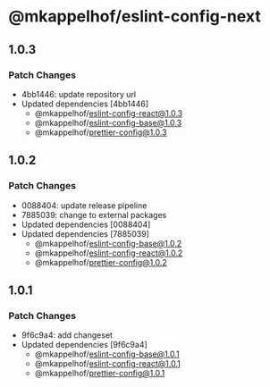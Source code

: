 # @mkappelhof/eslint-config-next

## 1.0.3

### Patch Changes

- 4bb1446: update repository url
- Updated dependencies [4bb1446]
  - @mkappelhof/eslint-config-react@1.0.3
  - @mkappelhof/eslint-config-base@1.0.3
  - @mkappelhof/prettier-config@1.0.3

## 1.0.2

### Patch Changes

- 0088404: update release pipeline
- 7885039: change to external packages
- Updated dependencies [0088404]
- Updated dependencies [7885039]
  - @mkappelhof/eslint-config-base@1.0.2
  - @mkappelhof/eslint-config-react@1.0.2
  - @mkappelhof/prettier-config@1.0.2

## 1.0.1

### Patch Changes

- 9f6c9a4: add changeset
- Updated dependencies [9f6c9a4]
  - @mkappelhof/eslint-config-base@1.0.1
  - @mkappelhof/eslint-config-react@1.0.1
  - @mkappelhof/prettier-config@1.0.1
